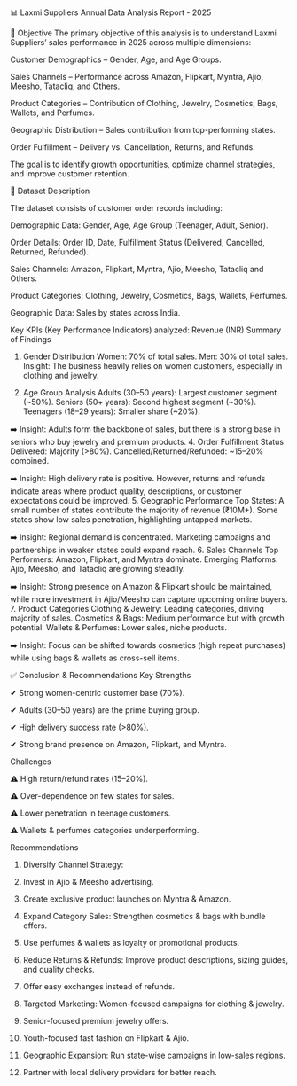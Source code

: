 📊 Laxmi Suppliers Annual Data Analysis Report - 2025

🎯 Objective
The primary objective of this analysis is to understand Laxmi Suppliers’ sales performance in 2025 across multiple dimensions:

Customer Demographics – Gender, Age, and Age Groups.

Sales Channels – Performance across Amazon, Flipkart, Myntra, Ajio, Meesho, Tatacliq, and Others.

Product Categories – Contribution of Clothing, Jewelry, Cosmetics, Bags, Wallets, and Perfumes.

Geographic Distribution – Sales contribution from top-performing states.

Order Fulfillment – Delivery vs. Cancellation, Returns, and Refunds.

The goal is to identify growth opportunities, optimize channel strategies, and improve customer retention.

📖 Dataset Description

The dataset consists of customer order records including:

Demographic Data: Gender, Age, Age Group (Teenager, Adult, Senior).

Order Details: Order ID, Date, Fulfillment Status (Delivered, Cancelled, Returned, Refunded).

Sales Channels: Amazon, Flipkart, Myntra, Ajio, Meesho, Tatacliq and Others.

Product Categories: Clothing, Jewelry, Cosmetics, Bags, Wallets, Perfumes.

Geographic Data: Sales by states across India.

Key KPIs (Key Performance Indicators) analyzed:
Revenue (INR)
Summary of Findings
1. Gender Distribution
Women: 70% of total sales.
Men: 30% of total sales.
Insight: The business heavily relies on women customers, especially in clothing and jewelry.

2. Age Group Analysis
Adults (30–50 years): Largest customer segment (~50%).
Seniors (50+ years): Second highest segment (~30%).
Teenagers (18–29 years): Smaller share (~20%).

➡️ Insight: Adults form the backbone of sales, but there is a strong base in seniors who buy jewelry and premium products.
4. Order Fulfillment Status
Delivered: Majority (>80%).
Cancelled/Returned/Refunded: ~15–20% combined.

➡️ Insight: High delivery rate is positive. However, returns and refunds indicate areas where product quality, descriptions, or customer expectations could be improved.
5. Geographic Performance
Top States: A small number of states contribute the majority of revenue (₹10M+).
Some states show low sales penetration, highlighting untapped markets.

➡️ Insight: Regional demand is concentrated. Marketing campaigns and partnerships in weaker states could expand reach.
6. Sales Channels
Top Performers: Amazon, Flipkart, and Myntra dominate.
Emerging Platforms: Ajio, Meesho, and Tatacliq are growing steadily.

➡️ Insight: Strong presence on Amazon & Flipkart should be maintained, while more investment in Ajio/Meesho can capture upcoming online buyers.
7. Product Categories
Clothing & Jewelry: Leading categories, driving majority of sales.
Cosmetics & Bags: Medium performance but with growth potential.
Wallets & Perfumes: Lower sales, niche products.

➡️ Insight: Focus can be shifted towards cosmetics (high repeat purchases) while using bags & wallets as cross-sell items.

✅ Conclusion & Recommendations
Key Strengths

✔ Strong women-centric customer base (70%).

✔ Adults (30–50 years) are the prime buying group.

✔ High delivery success rate (>80%).

✔ Strong brand presence on Amazon, Flipkart, and Myntra.

Challenges

⚠ High return/refund rates (15–20%).

⚠ Over-dependence on few states for sales.

⚠ Lower penetration in teenage customers.

⚠ Wallets & perfumes categories underperforming.

Recommendations

1. Diversify Channel Strategy:

2. Invest in Ajio & Meesho advertising.

3. Create exclusive product launches on Myntra & Amazon.

4. Expand Category Sales:
Strengthen cosmetics & bags with bundle offers.

5. Use perfumes & wallets as loyalty or promotional products.

6. Reduce Returns & Refunds:
Improve product descriptions, sizing guides, and quality checks.

7. Offer easy exchanges instead of refunds.

8. Targeted Marketing:
Women-focused campaigns for clothing & jewelry.

9. Senior-focused premium jewelry offers.

10. Youth-focused fast fashion on Flipkart & Ajio.

11. Geographic Expansion:
Run state-wise campaigns in low-sales regions.

12. Partner with local delivery providers for better reach.

